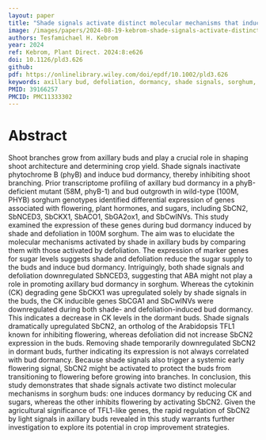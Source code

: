 ```yaml
---
layout: paper
title: "Shade signals activate distinct molecular mechanisms that induce dormancy and inhibit flowering in vegetative axillary buds of sorghum"
image: /images/papers/2024-08-19-kebrom-shade-signals-activate-distinct.jpg 
authors: Tesfamichael H. Kebrom
year: 2024
ref: Kebrom, Plant Direct. 2024:8:e626
doi: 10.1126/pld3.626
github:
pdf: https://onlinelibrary.wiley.com/doi/epdf/10.1002/pld3.626
keywords: axillary bud, defoliation, dormancy, shade signals, sorghum, TERMINAL FLOWER1
PMID: 39166257
PMCID: PMC11333302
---
```


# Abstract

Shoot branches grow from axillary buds and play a crucial role in shaping shoot architecture and determining crop yield. Shade signals inactivate phytochrome B (phyB) and induce bud dormancy, thereby inhibiting shoot branching. Prior transcriptome profiling of axillary bud dormancy in a phyB-deficient mutant (58M, phyB-1) and bud outgrowth in wild-type (100M, PHYB) sorghum genotypes identified differential expression of genes associated with flowering, plant hormones, and sugars, including SbCN2, SbNCED3, SbCKX1, SbACO1, SbGA2ox1, and SbCwINVs. This study examined the expression of these genes during bud dormancy induced by shade and defoliation in 100M sorghum. The aim was to elucidate the molecular mechanisms activated by shade in axillary buds by comparing them with those activated by defoliation. The expression of marker genes for sugar levels suggests shade and defoliation reduce the sugar supply to the buds and induce bud dormancy. Intriguingly, both shade signals and defoliation downregulated SbNCED3, suggesting that ABA might not play a role in promoting axillary bud dormancy in sorghum. Whereas the cytokinin (CK) degrading gene SbCKX1 was upregulated solely by shade signals in the buds, the CK inducible genes SbCGA1 and SbCwINVs were downregulated during both shade- and defoliation-induced bud dormancy. This indicates a decrease in CK levels in the dormant buds. Shade signals dramatically upregulated SbCN2, an ortholog of the Arabidopsis TFL1 known for inhibiting flowering, whereas defoliation did not increase SbCN2 expression in the buds. Removing shade temporarily downregulated SbCN2 in dormant buds, further indicating its expression is not always correlated with bud dormancy. Because shade signals also trigger a systemic early flowering signal, SbCN2 might be activated to protect the buds from transitioning to flowering before growing into branches. In conclusion, this study demonstrates that shade signals activate two distinct molecular mechanisms in sorghum buds: one induces dormancy by reducing CK and sugars, whereas the other inhibits flowering by activating SbCN2. Given the agricultural significance of TFL1-like genes, the rapid regulation of SbCN2 by light signals in axillary buds revealed in this study warrants further investigation to explore its potential in crop improvement strategies.

